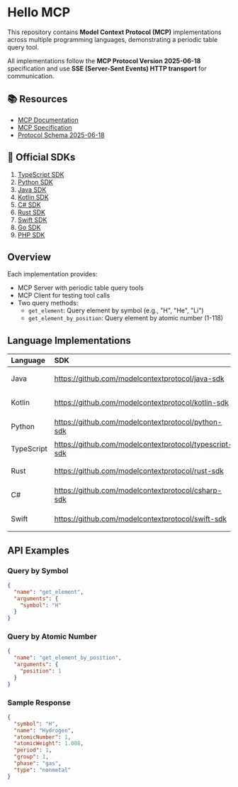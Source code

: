 # Hello MCP

This repository contains **Model Context Protocol (MCP)** implementations across multiple programming languages, demonstrating a periodic table query tool.

All implementations follow the **MCP Protocol Version 2025-06-18** specification and use **SSE (Server-Sent Events) HTTP transport** for communication.

## 📚 Resources

- [MCP Documentation](https://modelcontextprotocol.io/)
- [MCP Specification](https://spec.modelcontextprotocol.io/)
- [Protocol Schema 2025-06-18](https://github.com/modelcontextprotocol/modelcontextprotocol/blob/main/schema/2025-06-18/schema.ts)

## 🔧 Official SDKs

1. [TypeScript SDK](https://github.com/modelcontextprotocol/typescript-sdk)
2. [Python SDK](https://github.com/modelcontextprotocol/python-sdk)
3. [Java SDK](https://github.com/modelcontextprotocol/java-sdk)
4. [Kotlin SDK](https://github.com/modelcontextprotocol/kotlin-sdk)
5. [C# SDK](https://github.com/modelcontextprotocol/csharp-sdk)
6. [Rust SDK](https://github.com/modelcontextprotocol/rust-sdk)
7. [Swift SDK](https://github.com/modelcontextprotocol/swift-sdk)
8. [Go SDK](https://github.com/modelcontextprotocol/go-sdk)
9. [PHP SDK](https://github.com/modelcontextprotocol/php-sdk)

## Overview

Each implementation provides:

- MCP Server with periodic table query tools
- MCP Client for testing tool calls
- Two query methods:
  - `get_element`: Query element by symbol (e.g., "H", "He", "Li")
  - `get_element_by_position`: Query element by atomic number (1-118)

## Language Implementations

| Language   | SDK                                                    | Directory           | Port |
| :--------- | :----------------------------------------------------- | :------------------ | :--- |
| Java       | <https://github.com/modelcontextprotocol/java-sdk>       | `hello-mcp-java/`   | 8061 |
| Kotlin     | <https://github.com/modelcontextprotocol/kotlin-sdk>     | `hello-mcp-kotlin/` | 8062 |
| Python     | <https://github.com/modelcontextprotocol/python-sdk>     | `hello-mcp-python/` | 8063 |
| TypeScript | <https://github.com/modelcontextprotocol/typescript-sdk> | `hello-mcp-ts/`     | 8064 |
| Rust       | <https://github.com/modelcontextprotocol/rust-sdk>       | `hello-mcp-rust/`   | 8065 |
| C#         | <https://github.com/modelcontextprotocol/csharp-sdk>     | `hello-mcp-csharp/` | 8066 |
| Swift      | <https://github.com/modelcontextprotocol/swift-sdk>      | `hello-mcp-swift/`  | 8067 |

## API Examples

### Query by Symbol

```json
{
  "name": "get_element",
  "arguments": {
    "symbol": "H"
  }
}
```

### Query by Atomic Number

```json
{
  "name": "get_element_by_position",
  "arguments": {
    "position": 1
  }
}
```

### Sample Response

```json
{
  "symbol": "H",
  "name": "Hydrogen",
  "atomicNumber": 1,
  "atomicWeight": 1.008,
  "period": 1,
  "group": 1,
  "phase": "gas",
  "type": "nonmetal"
}
```
